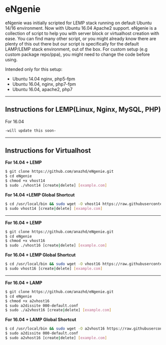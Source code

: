 # eNgenie
eNgenie was initially scripted for LEMP stack running on default Ubuntu 14/16 environment. Now with Ubuntu 16.04 Apache2 support. eNgenie is a collection of script to help you with server block or virtualhost creation with ease. You can find many other script, or you might already know there are plenty of this out there but our script is specifically for the default LAMP/LEMP stack environment, out of the box. For custom setup (e.g custom package repo/ppa), you might need to change the code before using.

Intended only for this setup:
 - Ubuntu 14.04 nginx, php5-fpm
 - Ubuntu 16.04, nginx, php7-fpm
 - Ubuntu 16.04, apache2, php7
 ----------
## Instructions for LEMP(Linux, Nginx, MySQL, PHP)
For 16.04
```bash
-will update this soon-
```
 ----------
## Instructions for Virtualhost

**For 14.04 + LEMP**
```bash
$ git clone https://github.com/anazhd/eNgenie.git
$ cd eNgenie
$ chmod +x vhost14
$ sudo ./vhost14 [create|delete] [example.com]
```
**For 14.04 +LEMP Global Shortcut**
```bash
$ cd /usr/local/bin && sudo wget -O vhost14 https://raw.githubusercontent.com/anazhd/eNgenie/master/vhost14 && sudo chmod +x /usr/local/bin/vhost14
$ sudo vhost14 [create|delete] [example.com]
```


----------


**For 16.04 + LEMP**
```bash
$ git clone https://github.com/anazhd/eNgenie.git
$ cd eNgenie
$ chmod +x vhost16
$ sudo ./vhost16 [create|delete] [example.com]
```
**For 16.04 + LEMP Global Shortcut**
```bash
$ cd /usr/local/bin && sudo wget -O vhost16 https://raw.githubusercontent.com/anazhd/eNgenie/master/vhost16 && sudo chmod +x /usr/local/bin/vhost16
$ sudo vhost16 [create|delete] [example.com]
```


----------


**For 16.04 + LAMP**
```bash
$ git clone https://github.com/anazhd/eNgenie.git
$ cd eNgenie
$ chmod +x a2vhost16
$ sudo a2dissite 000-default.conf
$ sudo ./a2vhost16 [create|delete] [example.com]
```
**For 16.04 + LAMP Global Shortcut**
```bash
$ cd /usr/local/bin && sudo wget -O a2vhost16 https://raw.githubusercontent.com/anazhd/eNgenie/master/a2vhost16 && sudo chmod +x /usr/local/bin/a2vhost16
$ sudo a2dissite 000-default.conf
$ sudo a2vhost16 [create|delete] [example.com]
```
